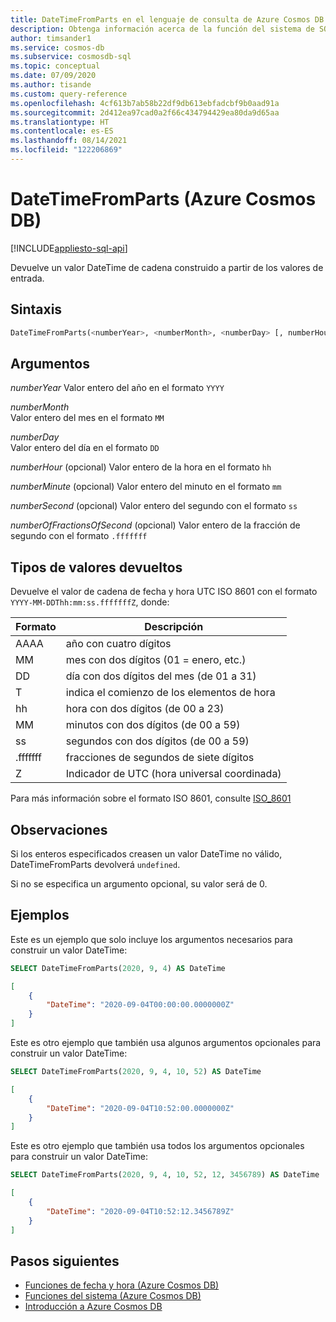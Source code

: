 ```yaml
---
title: DateTimeFromParts en el lenguaje de consulta de Azure Cosmos DB
description: Obtenga información acerca de la función del sistema de SQL DateTimeFromParts en Azure Cosmos DB.
author: timsander1
ms.service: cosmos-db
ms.subservice: cosmosdb-sql
ms.topic: conceptual
ms.date: 07/09/2020
ms.author: tisande
ms.custom: query-reference
ms.openlocfilehash: 4cf613b7ab58b22df9db613ebfadcbf9b0aad91a
ms.sourcegitcommit: 2d412ea97cad0a2f66c434794429ea80da9d65aa
ms.translationtype: HT
ms.contentlocale: es-ES
ms.lasthandoff: 08/14/2021
ms.locfileid: "122206869"
---
```

# <a name="datetimefromparts-azure-cosmos-db"></a>DateTimeFromParts (Azure Cosmos DB)
[!INCLUDE[appliesto-sql-api](../includes/appliesto-sql-api.md)]

Devuelve un valor DateTime de cadena construido a partir de los valores de entrada.
  
## <a name="syntax"></a>Sintaxis
  
```sql
DateTimeFromParts(<numberYear>, <numberMonth>, <numberDay> [, numberHour]  [, numberMinute]  [, numberSecond] [, numberOfFractionsOfSecond])
```

## <a name="arguments"></a>Argumentos
  
*numberYear* Valor entero del año en el formato `YYYY`

*numberMonth*  
   Valor entero del mes en el formato `MM`

*numberDay*  
   Valor entero del día en el formato `DD`

*numberHour* (opcional) Valor entero de la hora en el formato `hh`

*numberMinute* (opcional) Valor entero del minuto en el formato `mm`

*numberSecond* (opcional) Valor entero del segundo con el formato `ss`

*numberOfFractionsOfSecond* (opcional) Valor entero de la fracción de segundo con el formato `.fffffff`

## <a name="return-types"></a>Tipos de valores devueltos

Devuelve el valor de cadena de fecha y hora UTC ISO 8601 con el formato `YYYY-MM-DDThh:mm:ss.fffffffZ`, donde:
  
|Formato|Descripción|
|-|-|
|AAAA|año con cuatro dígitos|
|MM|mes con dos dígitos (01 = enero, etc.)|
|DD|día con dos dígitos del mes (de 01 a 31)|
|T|indica el comienzo de los elementos de hora|
|hh|hora con dos dígitos (de 00 a 23)|
|MM|minutos con dos dígitos (de 00 a 59)|
|ss|segundos con dos dígitos (de 00 a 59)|
|.fffffff|fracciones de segundos de siete dígitos|
|Z|Indicador de UTC (hora universal coordinada)|
  
 Para más información sobre el formato ISO 8601, consulte [ISO_8601](https://en.wikipedia.org/wiki/ISO_8601)

## <a name="remarks"></a>Observaciones

Si los enteros especificados creasen un valor DateTime no válido, DateTimeFromParts devolverá `undefined`.

Si no se especifica un argumento opcional, su valor será de 0.

## <a name="examples"></a>Ejemplos

Este es un ejemplo que solo incluye los argumentos necesarios para construir un valor DateTime:

```sql
SELECT DateTimeFromParts(2020, 9, 4) AS DateTime
```

```json
[
    {
        "DateTime": "2020-09-04T00:00:00.0000000Z"
    }
]
```

Este es otro ejemplo que también usa algunos argumentos opcionales para construir un valor DateTime:

```sql
SELECT DateTimeFromParts(2020, 9, 4, 10, 52) AS DateTime
```

```json
[
    {
        "DateTime": "2020-09-04T10:52:00.0000000Z"
    }
]
```

Este es otro ejemplo que también usa todos los argumentos opcionales para construir un valor DateTime:

```sql
SELECT DateTimeFromParts(2020, 9, 4, 10, 52, 12, 3456789) AS DateTime
```

```json
[
    {
        "DateTime": "2020-09-04T10:52:12.3456789Z"
    }
]
```

## <a name="next-steps"></a>Pasos siguientes

- [Funciones de fecha y hora (Azure Cosmos DB)](sql-query-date-time-functions.md)
- [Funciones del sistema (Azure Cosmos DB)](sql-query-system-functions.md)
- [Introducción a Azure Cosmos DB](../introduction.md)
